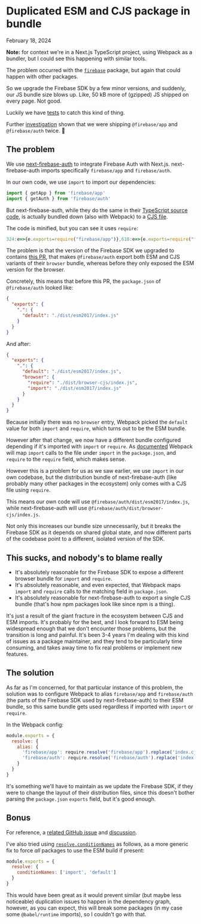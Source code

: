 # Duplicated ESM and CJS package in bundle
February 18, 2024

<div class="note">

**Note:** for context we're in a Next.js TypeScript project, using
Webpack as a bundler, but I could see this happening with similar tools.

The problem occurred with the [`firebase`](https://www.npmjs.com/package/firebase)
package, but again that could happen with other packages.

</div>

So we upgrade the Firebase SDK by a few minor versions, and suddenly,
our JS bundle size blows up. Like, 50 kB more of (gzipped) JS shipped on
every page. Not good.

Luckily we have [tests](https://github.com/hashicorp/nextjs-bundle-analysis)
to catch this kind of thing.

Further [investigation](https://nextjs.org/docs/app/building-your-application/optimizing/bundle-analyzer)
shown that we were shipping `@firebase/app` and `@firebase/auth` twice. 🤔

## The problem

We use [next-firebase-auth](https://github.com/gladly-team/next-firebase-auth)
to integrate Firebase Auth with Next.js. next-firebase-auth imports
specifically `firebase/app` and `firebase/auth`.

In our own code, we use `import` to import our dependencies:

```ts
import { getApp } from 'firebase/app'
import { getAuth } from 'firebase/auth'
```

But next-firebase-auth, while they do the same in their
[TypeScript source code](https://github.com/gladly-team/next-firebase-auth/blob/d51bf07eecf727ef3df45587e4008551b0cb4803/src/initFirebaseClientSDK.ts#L1-L2),
is actually bundled down (also with Webpack) to a [CJS file](https://socket.dev/npm/package/next-firebase-auth/files/1.0.2/build/index.browser.js).

The code is minified, but you can see it uses `require`:

```js
324:e=>{e.exports=require("firebase/app")},610:e=>{e.exports=require("firebase/auth")}
```

The problem is that the version of the Firebase SDK we upgraded to
contains [this PR](https://github.com/firebase/firebase-js-sdk/pull/6981),
that makes `@firebase/auth` export both ESM and CJS variants of their
`browser` bundle, whereas before they only exposed the ESM version for
the browser.

Concretely, this means that before this PR, the `package.json` of
`@firebase/auth` looked like:

```json
{
  "exports": {
    ".": {
      "default": "./dist/esm2017/index.js"
    }
  }
}
```

And after:

```json
{
  "exports": {
    ".": {
      "default": "./dist/esm2017/index.js",
      "browser": {
        "require": "./dist/browser-cjs/index.js",
        "import": "./dist/esm2017/index.js"
      }
    }
  }
}
```

Because initially there was no `browser` entry, Webpack picked the
`default` value for both `import` and `require`, which turns out to be
the ESM bundle.

However after that change, we now have a different bundle configured
depending if it's imported with `import` or `require`. As
[documented](https://webpack.js.org/guides/package-exports/#import)
Webpack will map `import` calls to the file under `import` in the
`package.json`, and `require` to the `require` field, which makes sense.

However this is a problem for us as we saw earlier, we use `import` in
our own codebase, but the distribution bundle of next-firebase-auth
(like probably many other packages in the ecosystem) only comes with a
CJS file using `require`.

This means our own code will use `@firebase/auth/dist/esm2017/index.js`,
while next-firebase-auth will use `@firebase/auth/dist/browser-cjs/index.js`.

Not only this increases our bundle size unnecessarily, but it breaks the
Firebase SDK as it depends on shared global state, and now different
parts of the codebase point to a different, isolated version of the SDK.

## This sucks, and nobody's to blame really

- It's absolutely reasonable for the Firebase SDK to expose a different
  browser bundle for `import` and `require`.
- It's absolutely reasonable, and even expected, that Webpack maps
  `import` and `require` calls to the matching field in `package.json`.
- It's absolutely reasonable for next-firebase-auth to export a single
  CJS bundle (that's how npm packages look like since npm is a thing).

It's just a result of the giant fracture in the ecosystem between CJS
and ESM imports. It's probably for the best, and I look forward to ESM
being widespread enough that we don't encounter those problems, but the
transition is long and painful. It's been 3-4 years I'm dealing with
this kind of issues as a package maintainer, and they tend to be
particularly time consuming, and takes away time to fix real problems or
implement new features.

## The solution

As far as I'm concerned, for that particular instance of this problem,
the solution was to configure Webpack to alias `firebase/app` and
`firebase/auth` (the parts of the Firebase SDK used by
next-firebase-auth) to their ESM bundle, so this same bundle gets used
regardless if imported with `import` or `require`.

In the Webpack config:

```js
module.exports = {
  resolve: {
    alias: {
      'firebase/app': require.resolve('firebase/app').replace('index.cjs.js', 'index.mjs'),
      'firebase/auth': require.resolve('firebase/auth').replace('index.cjs.js', 'index.mjs')
    }
  }
}
```

It's something we'll have to maintain as we update the Firebase SDK, if
they were to change the layout of their distribution files, since this
doesn't bother parsing the `package.json` `exports` field, but it's good
enough.

## Bonus

For reference, a [related GitHub issue](https://github.com/webpack/webpack/issues/15967)
and [discussion](https://github.com/webpack/webpack/discussions/18082).

I've also tried using
[`resolve.conditionNames`](https://webpack.js.org/configuration/resolve/#resolveconditionnames)
as follows, as a more generic fix to force _all_ packages to use the ESM
build if present:

```js
module.exports = {
  resolve: {
    conditionNames: ['import', 'default']
  }
}
```

This would have been great as it would prevent similar (but maybe less
noticeable) duplication issues to happen in the dependency graph,
however, as you can expect, this will break some packages (in my case
some `@babel/runtime` imports), so I couldn't go with that.
